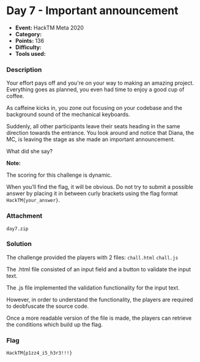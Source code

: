 # Day 7 - Important announcement

* **Event:** HackTM Meta 2020
* **Category:** 
* **Points:** 136
* **Difficulty:** 
* **Tools used:** 

### Description

Your effort pays off and you're on your way to making an amazing project. Everything goes as planned, you even had time to enjoy a good cup of coffee.

As caffeine kicks in, you zone out focusing on your codebase and the background sound of the mechanical keyboards.

Suddenly, all other participants leave their seats heading in the same direction towards the entrance. You look around and notice that Diana, the MC, is leaving the stage as she made an important announcement.

What did she say?

**Note:**

The scoring for this challenge is dynamic.

When you’ll find the flag, it will be obvious. Do not try to submit a possible answer by placing it in between curly brackets using the flag format `HackTM{your_answer}`.

### Attachment

`day7.zip`

### Solution

The challenge provided the players with 2 files:
`chall.html` `chall.js`

The .html file consisted of an input field and a button to validate the input text.  

The .js file implemented the validation functionality for the input text.  

However, in order to understand the functionality, the players are required to deobfuscate the source code.  

Once a more readable version of the file is made, the players can retrieve the conditions which build up the flag. 

### Flag

`HackTM{p1zz4_i5_h3r3!!!}`
